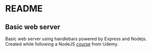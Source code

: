 # README

## Basic web server

Basic web server using handlebars powered by Express and Nodejs.  Created while following a NodeJS [course](https://www.udemy.com/the-complete-nodejs-developer-course-2) from Udemy.
